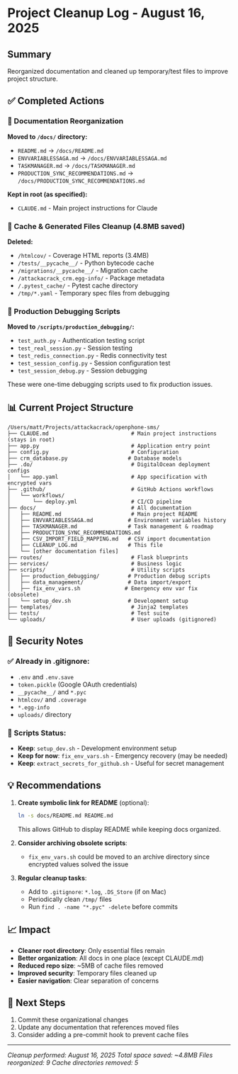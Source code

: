 # Project Cleanup Log - August 16, 2025

## Summary
Reorganized documentation and cleaned up temporary/test files to improve project structure.

## ✅ Completed Actions

### 📁 Documentation Reorganization
**Moved to `/docs/` directory:**
- `README.md` → `/docs/README.md`
- `ENVVARIABLESSAGA.md` → `/docs/ENVVARIABLESSAGA.md`
- `TASKMANAGER.md` → `/docs/TASKMANAGER.md`
- `PRODUCTION_SYNC_RECOMMENDATIONS.md` → `/docs/PRODUCTION_SYNC_RECOMMENDATIONS.md`

**Kept in root (as specified):**
- `CLAUDE.md` - Main project instructions for Claude

### 🧹 Cache & Generated Files Cleanup (4.8MB saved)
**Deleted:**
- `/htmlcov/` - Coverage HTML reports (3.4MB)
- `/tests/__pycache__/` - Python bytecode cache
- `/migrations/__pycache__/` - Migration cache
- `/attackacrack_crm.egg-info/` - Package metadata
- `/.pytest_cache/` - Pytest cache directory
- `/tmp/*.yaml` - Temporary spec files from debugging

### 🔧 Production Debugging Scripts
**Moved to `/scripts/production_debugging/`:**
- `test_auth.py` - Authentication testing script
- `test_real_session.py` - Session testing
- `test_redis_connection.py` - Redis connectivity test
- `test_session_config.py` - Session configuration test
- `test_session_debug.py` - Session debugging

These were one-time debugging scripts used to fix production issues.

## 📊 Current Project Structure

```
/Users/matt/Projects/attackacrack/openphone-sms/
├── CLAUDE.md                          # Main project instructions (stays in root)
├── app.py                             # Application entry point
├── config.py                          # Configuration
├── crm_database.py                   # Database models
├── .do/                               # DigitalOcean deployment configs
│   └── app.yaml                       # App specification with encrypted vars
├── .github/                           # GitHub Actions workflows
│   └── workflows/
│       └── deploy.yml                 # CI/CD pipeline
├── docs/                              # All documentation
│   ├── README.md                      # Main project README
│   ├── ENVVARIABLESSAGA.md           # Environment variables history
│   ├── TASKMANAGER.md                # Task management & roadmap
│   ├── PRODUCTION_SYNC_RECOMMENDATIONS.md
│   ├── CSV_IMPORT_FIELD_MAPPING.md   # CSV import documentation
│   ├── CLEANUP_LOG.md                # This file
│   └── [other documentation files]
├── routes/                            # Flask blueprints
├── services/                          # Business logic
├── scripts/                           # Utility scripts
│   ├── production_debugging/         # Production debug scripts
│   ├── data_management/              # Data import/export
│   ├── fix_env_vars.sh              # Emergency env var fix (obsolete)
│   └── setup_dev.sh                  # Development setup
├── templates/                         # Jinja2 templates
├── tests/                             # Test suite
└── uploads/                           # User uploads (gitignored)
```

## 🔐 Security Notes

### ✅ Already in .gitignore:
- `.env` and `.env.save`
- `token.pickle` (Google OAuth credentials)
- `__pycache__/` and `*.pyc`
- `htmlcov/` and `.coverage`
- `*.egg-info`
- `uploads/` directory

### 📝 Scripts Status:
- **Keep**: `setup_dev.sh` - Development environment setup
- **Keep for now**: `fix_env_vars.sh` - Emergency recovery (may be needed)
- **Keep**: `extract_secrets_for_github.sh` - Useful for secret management

## 💡 Recommendations

1. **Create symbolic link for README** (optional):
   ```bash
   ln -s docs/README.md README.md
   ```
   This allows GitHub to display README while keeping docs organized.

2. **Consider archiving obsolete scripts**:
   - `fix_env_vars.sh` could be moved to an archive directory since encrypted values solved the issue

3. **Regular cleanup tasks**:
   - Add to `.gitignore`: `*.log`, `.DS_Store` (if on Mac)
   - Periodically clean `/tmp/` files
   - Run `find . -name "*.pyc" -delete` before commits

## 📈 Impact

- **Cleaner root directory**: Only essential files remain
- **Better organization**: All docs in one place (except CLAUDE.md)
- **Reduced repo size**: ~5MB of cache files removed
- **Improved security**: Temporary files cleaned up
- **Easier navigation**: Clear separation of concerns

## 🚀 Next Steps

1. Commit these organizational changes
2. Update any documentation that references moved files
3. Consider adding a pre-commit hook to prevent cache files

---

*Cleanup performed: August 16, 2025*
*Total space saved: ~4.8MB*
*Files reorganized: 9*
*Cache directories removed: 5*